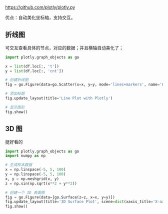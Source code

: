 
https://github.com/plotly/plotly.py


优点：自动美化坐标轴，支持交互。


## 折线图

可交互查看具体的节点，对应的数据；并且横轴自动美化了；

```python
import plotly.graph_objects as go

x = list(df.loc[:, 't'])
y = list(df.loc[:, 'cnt'])

# 创建折线图
fig = go.Figure(data=go.Scatter(x=x, y=y, mode='lines+markers', name='Line'))

# 添加标题
fig.update_layout(title='Line Plot with Plotly')

# 显示图形
fig.show()
```


## 3D 图

挺好看的

```python
import plotly.graph_objects as go
import numpy as np

# 生成样本数据
x = np.linspace(-5, 5, 100)
y = np.linspace(-5, 5, 100)
x, y = np.meshgrid(x, y)
z = np.sin(np.sqrt(x**2 + y**2))

# 创建一个 3D 表面图
fig = go.Figure(data=[go.Surface(z=z, x=x, y=y)])
fig.update_layout(title='3D Surface Plot', scene=dict(xaxis_title='X-axis', yaxis_title='Y-axis', zaxis_title='Z-axis'))
fig.show()
```